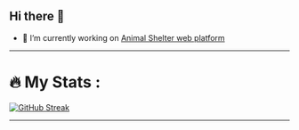 ## Hi there 👋

- 🔭 I’m currently working on [Animal Shelter web platform](https://github.com/NataliaJanda/Animal-shelters-web-platform.git)

---

# :fire: My Stats :
[![GitHub Streak](http://github-readme-streak-stats.herokuapp.com?user=NataliaJanda&theme=dark&background=000000)](https://git.io/streak-stats)

---
<!--
Here are some ideas to get you started:
**NataliaJanda/NataliaJanda** is a ✨ _special_ ✨ repository because its `README.md` (this file) appears on your GitHub profile.
- 👯 I’m looking to collaborate on ...
- 🌱 I’m currently learning ...
- 🤔 I’m looking for help with ...
- 💬 Ask me about ...
- 📫 How to reach me: ...
- 😄 Pronouns: ...
- ⚡ Fun fact: ...
-->
